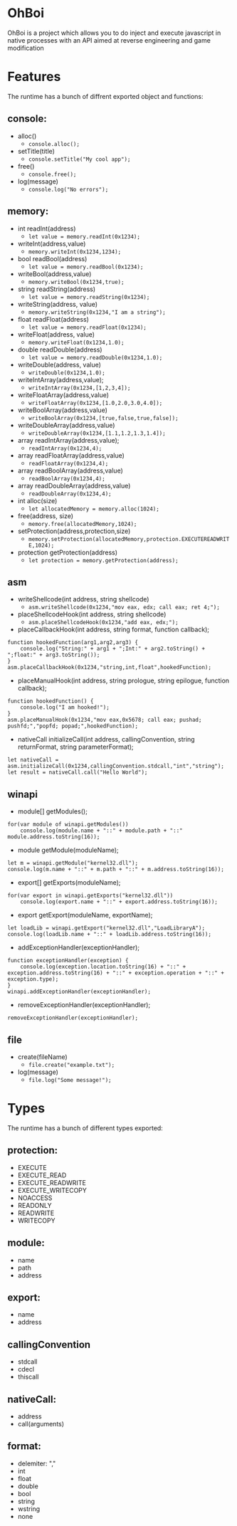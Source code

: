 

# OhBoi


OhBoi is a project which allows you to do inject and execute javascript in native processes with an API aimed at reverse engineering and game modification

# Features

The runtime has a bunch of diffrent exported object and functions:

## console:
* alloc()
	* `console.alloc();`
* setTitle(title)
	* `console.setTitle("My cool app");`
* free()
	* `console.free();`
* log(message)
	* `console.log("No errors");`

## memory:
* int readInt(address)
	* `let value = memory.readInt(0x1234);`
* writeInt(address,value)
	* `memory.writeInt(0x1234,1234);`
* bool readBool(address)
	* `let value = memory.readBool(0x1234);`
* writeBool(address,value)
	* `memory.writeBool(0x1234,true);`
* string readString(address)
	* `let value = memory.readString(0x1234);`
* writeString(address, value)
	* `memory.writeString(0x1234,"I am a string");`
* float readFloat(address)
	* `let value = memory.readFloat(0x1234);`
* writeFloat(address, value)
	* `memory.writeFloat(0x1234,1.0);`
* double readDouble(address)
	* `let value = memory.readDouble(0x1234,1.0);`
* writeDouble(address, value)
	* `writeDouble(0x1234,1.0);`
* writeIntArray(address,value);
	* `writeIntArray(0x1234,[1,2,3,4]);`
* writeFloatArray(address,value)
	* `writeFloatArray(0x1234,[1.0,2.0,3.0,4.0]);`
* writeBoolArray(address,value)
	* `writeBoolArray(0x1234,[true,false,true,false]);`
* writeDoubleArray(address,value)
	* `writeDoubleArray(0x1234,[1.1,1.2,1.3,1.4]);`
* array readIntArray(address,value);
	* `readIntArray(0x1234,4);`
* array readFloatArray(address,value)
	* `readFloatArray(0x1234,4);`
* array readBoolArray(address,value)
	* `readBoolArray(0x1234,4);`
* array readDoubleArray(address,value)
	* `readDoubleArray(0x1234,4);`
* int alloc(size)
	* `let allocatedMemory = memory.alloc(1024);`
* free(address, size)
	* `memory.free(allocatedMemory,1024);`
* setProtection(address,protection,size)
	* `memory.setProtection(allocatedMemory,protection.EXECUTEREADWRITE,1024);`
* protection getProtection(address)
	* `let protection = memory.getProtection(address);`

## asm
* writeShellcode(int address, string shellcode)
	* `asm.writeShellcode(0x1234,"mov eax, edx; call eax; ret 4;");`
* placeShellcodeHook(int address, string shellcode)
	* `asm.placeShellcodeHook(0x1234,"add eax, edx;");`
* placeCallbackHook(int address, string format, function callback);
```
function hookedFunction(arg1,arg2,arg3) { 
	console.log("String:" + arg1 + ";Int:" + arg2.toString() + ";float:" + arg3.toString());
}
asm.placeCallbackHook(0x1234,"string,int,float",hookedFunction);
```
* placeManualHook(int address, string prologue, string epilogue, function callback);
```
function hookedFunction() {
	console.log("I am hooked!");
}
asm.placeManualHook(0x1234,"mov eax,0x5678; call eax; pushad; pushfd;","popfd; popad;",hookedFunction);
```
* nativeCall initializeCall(int address, callingConvention, string returnFormat, string parameterFormat);
```
let nativeCall = asm.initializeCall(0x1234,callingConvention.stdcall,"int","string");
let result = nativeCall.call("Hello World");
```

## winapi
* module[] getModules();
```
for(var module of winapi.getModules())
	console.log(module.name + "::" + module.path + "::" module.address.toString(16));
```
* module getModule(moduleName);
```
let m = winapi.getModule("kernel32.dll");
console.log(m.name + "::" + m.path + "::" + m.address.toString(16));
```
* export[] getExports(moduleName);
```
for(var export in winapi.getExports("kernel32.dll"))
	console.log(export.name + "::" + export.address.toString(16));
```
* export getExport(moduleName, exportName);
```
let loadLib = winapi.getExport("kernel32.dll","LoadLibraryA");
console.log(loadLib.name + "::" + loadLib.address.toString(16));
```
* addExceptionHandler(exceptionHandler);
```
function exceptionHandler(exception) {
	console.log(exception.location.toString(16) + "::" + exception.address.toString(16) + "::" + exception.operation + "::" + exception.type);
}
winapi.addExceptionHandler(exceptionHandler);
```
* removeExceptionHandler(exceptionHandler);
```
removeExceptionHandler(exceptionHandler);
```
## file
* create(fileName)
	* `file.create("example.txt");`
* log(message)
	* `file.log("Some message!");`


# Types

The runtime has a bunch of different types exported:

## protection:
* EXECUTE
* EXECUTE_READ
* EXECUTE_READWRITE
* EXECUTE_WRITECOPY
* NOACCESS
* READONLY
* READWRITE
* WRITECOPY

## module:
* name
* path
* address

## export:
* name
* address

## callingConvention
* stdcall
* cdecl
* thiscall

## nativeCall:
* address
* call(arguments) 

## format:
* delemiter: "," 
* int
* float
* double
* bool
* string
* wstring
* none

